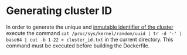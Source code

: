 # Generating cluster ID
In order to generate the unique and [inmutable identifier of the cluster](https://kafka.apache.org/documentation/#impl_clusterid) execute the command `cat /proc/sys/kernel/random/uuid | tr -d '-' | base64 | cut -b 1-22 > cluster_id.txt` in the current directory. This command must be executed before building the Dockerfile.
